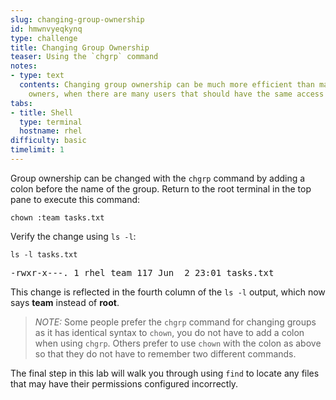 ```yaml
---
slug: changing-group-ownership
id: hmwnvyeqkynq
type: challenge
title: Changing Group Ownership
teaser: Using the `chgrp` command
notes:
- type: text
  contents: Changing group ownership can be much more efficient than manually assigning
    owners, when there are many users that should have the same access to a file.
tabs:
- title: Shell
  type: terminal
  hostname: rhel
difficulty: basic
timelimit: 1
---
```

Group ownership can be changed with the `chgrp` command by adding a colon before the name of the group. Return to the root terminal in the top pane to execute this command:

```
chown :team tasks.txt
```

Verify the change using `ls -l`:

```
ls -l tasks.txt
```

<pre class=file>
-rwxr-x---. 1 rhel team 117 Jun  2 23:01 tasks.txt
</pre>

This change is reflected in the fourth column of the `ls -l` output, which now says __team__ instead of __root__.

>_NOTE:_ Some people prefer the `chgrp` command for changing groups as it has identical syntax to `chown`, you do not have to add a colon when using `chgrp`. Others prefer to use `chown` with the colon as above so that they do not have to remember two different commands.

The final step in this lab will walk you through using `find` to locate any files that may have their permissions configured incorrectly.